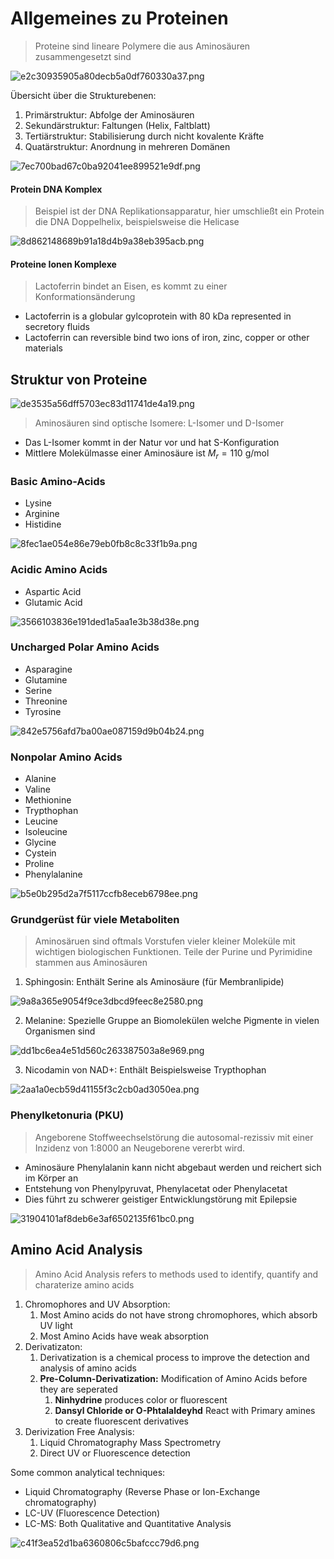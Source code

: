 # Allgemeines zu Proteinen

> Proteine sind lineare Polymere die aus Aminosäuren zusammengesetzt sind

![e2c30935905a80decb5a0df760330a37.png](./e2c30935905a80decb5a0df760330a37.png)

Übersicht über die Strukturebenen:

1. Primärstruktur: Abfolge der Aminosäuren
2. Sekundärstruktur: Faltungen (Helix, Faltblatt)
3. Tertiärstruktur: Stabilisierung durch nicht kovalente Kräfte
4. Quatärstruktur: Anordnung in mehreren Domänen

![7ec700bad67c0ba92041ee899521e9df.png](./7ec700bad67c0ba92041ee899521e9df.png)

#### Protein DNA Komplex

> Beispiel ist der DNA Replikationsapparatur, hier umschließt ein Protein die DNA Doppelhelix, beispielsweise die Helicase

![8d862148689b91a18d4b9a38eb395acb.png](./8d862148689b91a18d4b9a38eb395acb.png)
#### Proteine Ionen Komplexe

> Lactoferrin bindet an Eisen, es kommt zu einer Konformationsänderung

+ Lactoferrin is a globular gylcoprotein with 80 kDa represented in secretory fluids
+ Lactoferrin can reversible bind two ions of iron, zinc, copper or other materials

## Struktur von Proteine

![de3535a56dff5703ec83d11741de4a19.png](./de3535a56dff5703ec83d11741de4a19.png)

> Aminosäuren sind optische Isomere: L-Isomer und D-Isomer

+ Das L-Isomer kommt in der Natur vor und hat S-Konfiguration
+ Mittlere Molekülmasse einer Aminosäure ist $M_r = 110$ g/mol

### Basic Amino-Acids

+ Lysine
+ Arginine
+ Histidine

![8fec1ae054e86e79eb0fb8c8c33f1b9a.png](./8fec1ae054e86e79eb0fb8c8c33f1b9a.png)

### Acidic Amino Acids

+ Aspartic Acid
+ Glutamic Acid

![3566103836e191ded1a5aa1e3b38d38e.png](./3566103836e191ded1a5aa1e3b38d38e.png)

### Uncharged Polar Amino Acids

+ Asparagine
+ Glutamine
+ Serine
+ Threonine
+ Tyrosine

![842e5756afd7ba00ae087159d9b04b24.png](./842e5756afd7ba00ae087159d9b04b24.png)

### Nonpolar Amino Acids

+ Alanine
+ Valine
+ Methionine
+ Trypthophan
+ Leucine
+ Isoleucine
+ Glycine
+ Cystein
+ Proline
+ Phenylalanine

![b5e0b295d2a7f5117ccfb8eceb6798ee.png](./b5e0b295d2a7f5117ccfb8eceb6798ee.png)

### Grundgerüst für viele Metaboliten

> Aminosäruen sind oftmals Vorstufen vieler kleiner Moleküle mit wichtigen biologischen Funktionen. Teile der Purine und Pyrimidine stammen aus Aminosäuren

1. Sphingosin: Enthält Serine als Aminosäure (für Membranlipide)

![9a8a365e9054f9ce3dbcd9feec8e2580.png](./9a8a365e9054f9ce3dbcd9feec8e2580.png)

2. Melanine: Spezielle Gruppe an Biomolekülen welche Pigmente in vielen Organismen sind

![dd1bc6ea4e51d560c263387503a8e969.png](./dd1bc6ea4e51d560c263387503a8e969.png)

3. Nicodamin von NAD+: Enthält Beispielsweise Trypthophan

![2aa1a0ecb59d41155f3c2cb0ad3050ea.png](./2aa1a0ecb59d41155f3c2cb0ad3050ea.png)



### Phenylketonuria (PKU)

> Angeborene Stoffweechselstörung die autosomal-rezissiv mit einer Inzidenz von 1:8000 an Neugeborene vererbt wird.

+ Aminosäure Phenylalanin kann nicht abgebaut werden und reichert sich im Körper an
+ Entstehung von Phenylpyruvat, Phenylacetat oder Phenylacetat
+ Dies führt zu schwerer geistiger Entwicklungstörung mit Epilepsie

![31904101af8deb6e3af6502135f61bc0.png](./31904101af8deb6e3af6502135f61bc0.png)
## Amino Acid Analysis

> Amino Acid Analysis refers to methods used to identify, quantify and charaterize amino acids

1. Chromophores and UV Absorption:
    1. Most Amino acids do not have strong chromophores, which absorb UV light
    2. Most Amino Acids have weak absorption
2. Derivatizaton:
    1. Derivatization is a chemical process to improve the detection and analysis of amino acids
    2. **Pre-Column-Derivatization:** Modification of Amino Acids before they are seperated
        1. **Ninhydrine** produces color or fluorescent
        2. **Dansyl Chloride or O-Phtalaldeyhd** React with Primary amines to create fluorescent derivatives
3. Derivization Free Analysis:
    1. Liquid Chromatography Mass Spectrometry
    2. Direct UV or Fluorescence detection


Some common analytical techniques:

+ Liquid Chromatography (Reverse Phase or Ion-Exchange chromatography)
+ LC-UV (Fluorescence Detection)
+ LC-MS: Both Qualitative and Quantitative Analysis

![c41f3ea52d1ba6360806c5bafccc79d6.png](./c41f3ea52d1ba6360806c5bafccc79d6.png)


